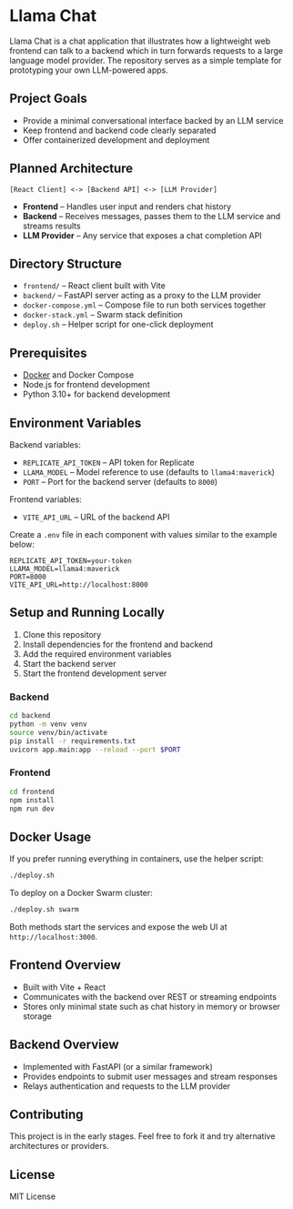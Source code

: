 # Llama Chat

Llama Chat is a chat application that illustrates how a lightweight web frontend can talk to a backend which in turn forwards requests to a large language model provider. The repository serves as a simple template for prototyping your own LLM-powered apps.

## Project Goals

- Provide a minimal conversational interface backed by an LLM service
- Keep frontend and backend code clearly separated
- Offer containerized development and deployment

## Planned Architecture

```
[React Client] <-> [Backend API] <-> [LLM Provider]
```

- **Frontend** – Handles user input and renders chat history
- **Backend** – Receives messages, passes them to the LLM service and streams results
- **LLM Provider** – Any service that exposes a chat completion API

## Directory Structure

- `frontend/` – React client built with Vite
- `backend/` – FastAPI server acting as a proxy to the LLM provider
- `docker-compose.yml` – Compose file to run both services together
- `docker-stack.yml` – Swarm stack definition
- `deploy.sh` – Helper script for one-click deployment

## Prerequisites

- [Docker](https://www.docker.com/) and Docker Compose
- Node.js for frontend development
- Python 3.10+ for backend development

## Environment Variables

Backend variables:

- `REPLICATE_API_TOKEN` – API token for Replicate
- `LLAMA_MODEL` – Model reference to use (defaults to `llama4:maverick`)
- `PORT` – Port for the backend server (defaults to `8000`)

Frontend variables:

- `VITE_API_URL` – URL of the backend API

Create a `.env` file in each component with values similar to the example below:

```
REPLICATE_API_TOKEN=your-token
LLAMA_MODEL=llama4:maverick
PORT=8000
VITE_API_URL=http://localhost:8000
```

## Setup and Running Locally

1. Clone this repository
2. Install dependencies for the frontend and backend
3. Add the required environment variables
4. Start the backend server
5. Start the frontend development server

### Backend

```bash
cd backend
python -m venv venv
source venv/bin/activate
pip install -r requirements.txt
uvicorn app.main:app --reload --port $PORT
```

### Frontend

```bash
cd frontend
npm install
npm run dev
```

## Docker Usage

If you prefer running everything in containers, use the helper script:

```bash
./deploy.sh
```

To deploy on a Docker Swarm cluster:

```bash
./deploy.sh swarm
```

Both methods start the services and expose the web UI at `http://localhost:3000`.

## Frontend Overview

- Built with Vite + React
- Communicates with the backend over REST or streaming endpoints
- Stores only minimal state such as chat history in memory or browser storage

## Backend Overview

- Implemented with FastAPI (or a similar framework)
- Provides endpoints to submit user messages and stream responses
- Relays authentication and requests to the LLM provider

## Contributing

This project is in the early stages. Feel free to fork it and try alternative architectures or providers.

## License

MIT License